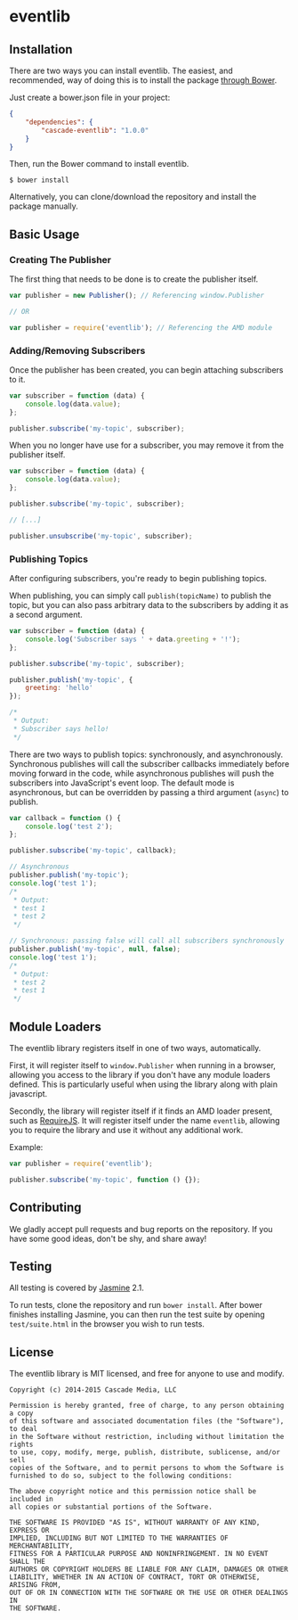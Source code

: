# eventlib

## Installation
There are two ways you can install eventlib. The easiest, and recommended, way of doing this is to install the
package [through Bower](http://bower.io/).

Just create a bower.json file in your project:
```json
{
    "dependencies": {
        "cascade-eventlib": "1.0.0"
    }
}
```

Then, run the Bower command to install eventlib.
```
$ bower install
```

Alternatively, you can clone/download the repository and install the package manually.

## Basic Usage
### Creating The Publisher
The first thing that needs to be done is to create the publisher itself.
```javascript
var publisher = new Publisher(); // Referencing window.Publisher

// OR

var publisher = require('eventlib'); // Referencing the AMD module
```

### Adding/Removing Subscribers
Once the publisher has been created, you can begin attaching subscribers to it.
```javascript
var subscriber = function (data) {
    console.log(data.value);
};

publisher.subscribe('my-topic', subscriber);
```

When you no longer have use for a subscriber, you may remove it from the publisher itself.
```javascript
var subscriber = function (data) {
    console.log(data.value);
};

publisher.subscribe('my-topic', subscriber);

// [...]

publisher.unsubscribe('my-topic', subscriber);
```

### Publishing Topics
After configuring subscribers, you're ready to begin publishing topics.

When publishing, you can simply call ```publish(topicName)``` to publish the topic, but you can also pass arbitrary data
to the subscribers by adding it as a second argument.
```javascript
var subscriber = function (data) {
    console.log('Subscriber says ' + data.greeting + '!');
};

publisher.subscribe('my-topic', subscriber);

publisher.publish('my-topic', {
    greeting: 'hello'
});

/*
 * Output:
 * Subscriber says hello!
 */
```

There are two ways to publish topics: synchronously, and asynchronously. Synchronous publishes will call the subscriber
callbacks immediately before moving forward in the code, while asynchronous publishes will push the subscribers into
JavaScript's event loop. The default mode is asynchronous, but can be overridden by passing a third argument
(```async```) to publish.

```javascript
var callback = function () {
    console.log('test 2');
};

publisher.subscribe('my-topic', callback);

// Asynchronous
publisher.publish('my-topic');
console.log('test 1');
/*
 * Output:
 * test 1
 * test 2
 */

// Synchronous: passing false will call all subscribers synchronously
publisher.publish('my-topic', null, false);
console.log('test 1');
/*
 * Output:
 * test 2
 * test 1
 */
```

## Module Loaders
The eventlib library registers itself in one of two ways, automatically.

First, it will register itself to ```window.Publisher``` when running in a browser, allowing you access to the library
if you don't have any module loaders defined. This is particularly useful when using the library along with plain
javascript.

Secondly, the library will register itself if it finds an AMD loader present, such as [RequireJS](http://requirejs.org/).
It will register itself under the name ```eventlib```, allowing you to require the library and use it without any
additional work.

Example:
```javascript
var publisher = require('eventlib');

publisher.subscribe('my-topic', function () {});
```

## Contributing
We gladly accept pull requests and bug reports on the repository. If you have some good ideas, don't be shy, and share
away!

## Testing
All testing is covered by [Jasmine](https://jasmine.github.io/) 2.1.

To run tests, clone the repository and run ```bower install```. After bower finishes installing Jasmine, you can then
run the test suite by opening ```test/suite.html``` in the browser you wish to run tests.

## License
The eventlib library is MIT licensed, and free for anyone to use and modify.

```
Copyright (c) 2014-2015 Cascade Media, LLC

Permission is hereby granted, free of charge, to any person obtaining a copy
of this software and associated documentation files (the "Software"), to deal
in the Software without restriction, including without limitation the rights
to use, copy, modify, merge, publish, distribute, sublicense, and/or sell
copies of the Software, and to permit persons to whom the Software is
furnished to do so, subject to the following conditions:

The above copyright notice and this permission notice shall be included in
all copies or substantial portions of the Software.

THE SOFTWARE IS PROVIDED "AS IS", WITHOUT WARRANTY OF ANY KIND, EXPRESS OR
IMPLIED, INCLUDING BUT NOT LIMITED TO THE WARRANTIES OF MERCHANTABILITY,
FITNESS FOR A PARTICULAR PURPOSE AND NONINFRINGEMENT. IN NO EVENT SHALL THE
AUTHORS OR COPYRIGHT HOLDERS BE LIABLE FOR ANY CLAIM, DAMAGES OR OTHER
LIABILITY, WHETHER IN AN ACTION OF CONTRACT, TORT OR OTHERWISE, ARISING FROM,
OUT OF OR IN CONNECTION WITH THE SOFTWARE OR THE USE OR OTHER DEALINGS IN
THE SOFTWARE.
```
